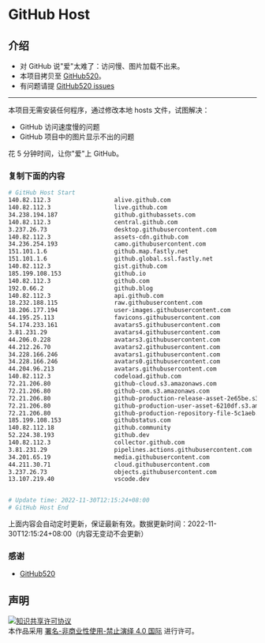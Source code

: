 # GitHub Host
## 介绍
- 对 GitHub 说"爱"太难了：访问慢、图片加载不出来。
- 本项目拷贝至 [GitHub520](https://github.com/521xueweihan/GitHub520)。
- 有问题请提 [GitHub520 issues](https://github.com/521xueweihan/GitHub520/issues/new)

---

本项目无需安装任何程序，通过修改本地 hosts 文件，试图解决：
- GitHub 访问速度慢的问题
- GitHub 项目中的图片显示不出的问题

花 5 分钟时间，让你"爱"上 GitHub。

### 复制下面的内容
```bash
# GitHub Host Start
140.82.112.3                  alive.github.com
140.82.112.3                  live.github.com
34.238.194.187                github.githubassets.com
140.82.112.3                  central.github.com
3.237.26.73                   desktop.githubusercontent.com
140.82.112.3                  assets-cdn.github.com
34.236.254.193                camo.githubusercontent.com
151.101.1.6                   github.map.fastly.net
151.101.1.6                   github.global.ssl.fastly.net
140.82.112.3                  gist.github.com
185.199.108.153               github.io
140.82.112.3                  github.com
192.0.66.2                    github.blog
140.82.112.3                  api.github.com
18.232.188.115                raw.githubusercontent.com
18.206.177.194                user-images.githubusercontent.com
44.195.25.113                 favicons.githubusercontent.com
54.174.233.161                avatars5.githubusercontent.com
3.81.231.29                   avatars4.githubusercontent.com
44.206.0.228                  avatars3.githubusercontent.com
44.212.26.70                  avatars2.githubusercontent.com
34.228.166.246                avatars1.githubusercontent.com
34.228.166.246                avatars0.githubusercontent.com
44.204.96.213                 avatars.githubusercontent.com
140.82.112.3                  codeload.github.com
72.21.206.80                  github-cloud.s3.amazonaws.com
72.21.206.80                  github-com.s3.amazonaws.com
72.21.206.80                  github-production-release-asset-2e65be.s3.amazonaws.com
72.21.206.80                  github-production-user-asset-6210df.s3.amazonaws.com
72.21.206.80                  github-production-repository-file-5c1aeb.s3.amazonaws.com
185.199.108.153               githubstatus.com
140.82.112.18                 github.community
52.224.38.193                 github.dev
140.82.112.3                  collector.github.com
3.81.231.29                   pipelines.actions.githubusercontent.com
34.201.65.19                  media.githubusercontent.com
44.211.30.71                  cloud.githubusercontent.com
3.237.26.73                   objects.githubusercontent.com
13.107.219.40                 vscode.dev


# Update time: 2022-11-30T12:15:24+08:00
# GitHub Host End

```
上面内容会自动定时更新，保证最新有效。数据更新时间：2022-11-30T12:15:24+08:00（内容无变动不会更新）

### 感谢

- [GitHub520](https://github.com/521xueweihan/GitHub520)

## 声明
<a rel="license" href="https://creativecommons.org/licenses/by-nc-nd/4.0/deed.zh"><img alt="知识共享许可协议" style="border-width: 0" src="https://licensebuttons.net/l/by-nc-nd/4.0/88x31.png"></a><br>本作品采用 <a rel="license" href="https://creativecommons.org/licenses/by-nc-nd/4.0/deed.zh">署名-非商业性使用-禁止演绎 4.0 国际</a> 进行许可。